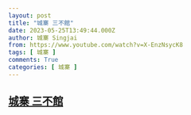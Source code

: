 ```yaml
---
layout: post
title: "城寨 三不館"
date: 2023-05-25T13:49:44.000Z
author: 城寨 Singjai
from: https://www.youtube.com/watch?v=X-EnzNsycK8
tags: [ 城寨 ]
comments: True
categories: [ 城寨 ]
---
```

<!--1685022584000-->
[城寨 三不館](https://www.youtube.com/watch?v=X-EnzNsycK8)
------

<div>

</div>
